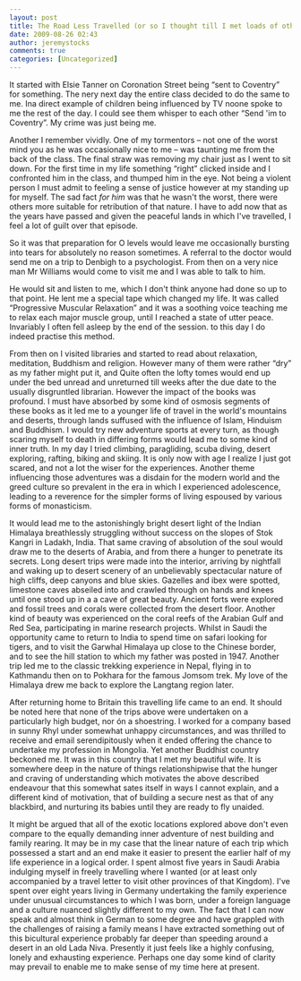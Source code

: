 ```yaml
---
layout: post
title: The Road Less Travelled (or so I thought till I met loads of other Western trekkers in the unspoilt places I was hungry to experience)
date: 2009-08-26 02:43
author: jeremystocks
comments: true
categories: [Uncategorized]
---
```

<!-- 		@page { margin: 0.79in } 		P { margin-bottom: 0.08in } -->
<p style="margin-bottom:0;">It started with Elsie Tanner on Coronation Street being “sent to Coventry” for something. The nery next day the entire class decided to do the same to me. Ina direct example of children being influenced by TV noone spoke to me the rest of the day. I could see them whisper to each other “Send 'im to Coventry”. My crime was just being me.</p>
<p style="margin-bottom:0;"></p>
<p style="margin-bottom:0;">Another I remember vividly. One of my tormentors – not one of the worst mind you as he was occasionally nice to me – was taunting me from the back of the class. The final straw was removing my chair just as I went to sit down. For the first time in my life something “right” clicked inside and I confronted him in the class, and thumped him in the eye. Not being a violent person I must admit to feeling a sense of justice however at my standing up for myself. The sad fact <em>for him</em> was that he wasn't the worst, there were others more suitable for retribution of that nature. I have to add now that as the years have passed and given the peaceful lands in which I've travelled, I feel a lot of guilt over that episode.</p>
<p style="margin-bottom:0;"></p>
<p style="margin-bottom:0;">So it was that preparation for O levels would leave me occasionally bursting into tears for absolutely no reason sometimes. A referral to the doctor would send me on a trip to Denbigh to a psychologist. From then on a very nice man Mr Williams would come to visit me and I was able to talk to him.</p>
<p style="margin-bottom:0;"></p>
<p style="margin-bottom:0;">He would sit and listen to me, which I don't think anyone had done so up to that point. He lent me a special tape which changed my life. It was called “Progressive Muscular Relaxation” and it was a soothing voice teaching me to relax each major muscle group, until I reached a state of utter peace. Invariably I often fell asleep by the end of the session. to this day I do indeed practise this method.</p>
<p style="margin-bottom:0;"></p>
<p style="margin-bottom:0;">From then on I visited libraries and started to read about relaxation, meditation, Buddhism and religion. However many of them were rather “dry” as my father might put it, and Quite often the lofty tomes would end up under the bed unread and unreturned till weeks after the due date to the usually disgruntled librarian. However the impact of the books was profound. I must have absorbed by some kind of osmosis segments of these books as it led me to a younger life of travel in the world's mountains and deserts, through lands suffused with the influence of Islam, Hinduism and Buddhism.  I would try new adventure sports at every turn, as though scaring myself to death in differing forms would lead me to some kind of inner truth. In my day I tried climbing, paragliding, scuba diving, desert exploring, rafting, biking and skiing. It is only now with age I realize I just got scared, and not a lot the wiser for the experiences. Another theme influencing those adventures was a disdain for the modern world and the greed culture so prevalent in the era in which I experienced adolescence, leading to a reverence for the simpler forms of living espoused by various forms of monasticism.</p>
<p style="margin-bottom:0;"></p>
<p style="margin-bottom:0;">It would lead me to the astonishingly bright desert light of the Indian Himalaya breathlessly struggling without success on the slopes of Stok Kangri in Ladakh, India. That same craving of absolution of the soul would draw me to the deserts of Arabia, and from there a hunger to penetrate its secrets. Long desert trips were made into the interior, arriving by nightfall and waking up to desert scenery of an unbelievably spectacular nature of high cliffs, deep canyons and blue skies. Gazelles and ibex were spotted, limestone caves abseiled into and crawled through on hands and knees until one stood up in a a cave of great beauty. Ancient forts were explored and fossil trees and corals were collected from the desert floor. Another kind of beauty was experienced on the coral reefs of the Arabian Gulf and Red Sea, participating in marine research projects. Whilst in Saudi the opportunity came to return to India to spend time on safari looking for tigers, and to visit the Garwhal Himalaya up close to the Chinese border, and to see the hill station to which my father was posted in 1947. Another trip led me to the classic trekking experience in Nepal, flying in to Kathmandu then on to Pokhara for the famous Jomsom trek. My love of the Himalaya drew me back to explore the Langtang region later.</p>
<p style="margin-bottom:0;"></p>
<p style="margin-bottom:0;">After returning home to Britain this travelling life came to an end. It should be noted here that none of the trips above were undertaken on a particularly high budget, nor ón a shoestring. I worked for a company based in sunny Rhyl under somewhat unhappy circumstances, and was thrilled to receive and email serendipitously when it ended offering the chance to undertake my profession in Mongolia. Yet another Buddhist country beckoned me. It was in this country that I met my beautiful wife. It is somewhere deep in the nature of things relationshipwise that the hunger and craving of understanding which motivates the above described endeavour that this somewhat sates itself in ways I cannot explain, and a different kind of motivation, that of building a secure nest as that of any blackbird, and nurturing its babies until they are ready to fly unaided.</p>
<p style="margin-bottom:0;"></p>
<p style="margin-bottom:0;">It might be argued that all of the exotic locations explored above don't even compare to the equally demanding inner adventure of nest building and family rearing. It may be in my case that the linear nature of each trip which possessed a start and an end make it easier to present the earlier half of my life experience in a logical order. I spent almost five years in Saudi Arabia indulging myself in freely travelling where I wanted (or at least only accompanied by a travel letter to visit other provinces of that Kingdom). I've spent over eight years living in Germany undertaking the family experience under unusual circumstances to which I was born, under a foreign language and a culture nuanced slightly different to my own. The fact that I can now speak and almost think in German to some degree and have grappled with the challenges of raising a family means I have extracted something out of this bicultural experience probably far deeper than speeding around a desert in an old Lada Niva. Presently it just feels like a highly confusing, lonely and exhausting experience. Perhaps one day some kind of clarity may prevail to enable me to make sense of my time here at present.</p>
